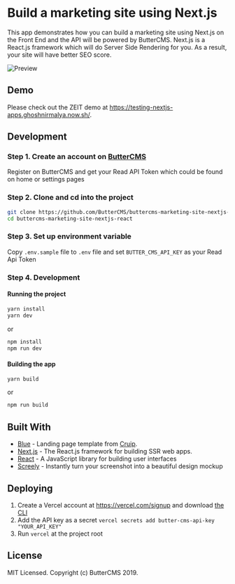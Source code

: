 # Build a marketing site using Next.js

This app demonstrates how you can build a marketing site using Next.js on the Front End and the API will be powered by ButterCMS. Next.js is a React.js framework which will do Server Side Rendering for you. As a result, your site will have better SEO score.

<img src="https://user-images.githubusercontent.com/6391763/54627869-47b56500-4a9a-11e9-812e-ddb71b56f56e.png" alt="Preview">

## Demo

Please check out the ZEIT demo at https://testing-nextjs-apps.ghoshnirmalya.now.sh/.

## Development

### Step 1. Create an account on [ButterCMS](https://buttercms.com/)

Register on ButterCMS and get your Read API Token which could be found on home or settings pages

### Step 2. Clone and cd into the project

```sh
git clone https://github.com/ButterCMS/buttercms-marketing-site-nextjs-react
cd buttercms-marketing-site-nextjs-react
```

### Step 3. Set up environment variable

Copy `.env.sample` file to `.env` file and set `BUTTER_CMS_API_KEY` as your Read Api Token

### Step 4. Development

#### Running the project

```sh
yarn install
yarn dev
```

or

```sh
npm install
npm run dev
```

#### Building the app

```sh
yarn build
```

or

```sh
npm run build
```

## Built With

-   [Blue](https://cruip.com/blue/) - Landing page template from [Cruip](https://cruip.com/).
-   [Next.js](https://nextjs.org/) - The React.js framework for building SSR web apps.
-   [React](https://facebook.github.io/react/) - A JavaScript library for building user interfaces
-   [Screely](https://www.screely.com/) - Instantly turn your screenshot into a beautiful design mockup

## Deploying

1. Create a Vercel account at https://vercel.com/signup and download [the CLI](https://vercel.com/download)
2. Add the API key as a secret `vercel secrets add butter-cms-api-key "YOUR_API_KEY"`
3. Run `vercel` at the project root

## License

MIT Licensed. Copyright (c) ButterCMS 2019.
